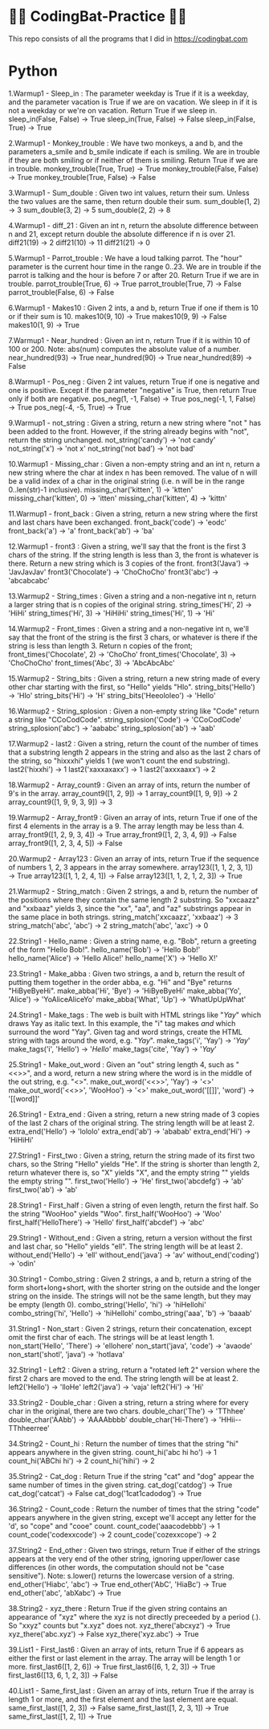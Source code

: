 # 👨‍💻 CodingBat-Practice 👨‍💻

This repo consists of all the programs that I did in https://codingbat.com

# Python

1.Warmup1 - Sleep_in : 
The parameter weekday is True if it is a weekday, and the parameter vacation is True if we are on vacation. We sleep in if it is not a weekday or we're on vacation. Return True if we sleep in.   sleep_in(False, False) → True sleep_in(True, False) → False sleep_in(False, True) → True

2.Warmup1 - Monkey_trouble :
We have two monkeys, a and b, and the parameters a_smile and b_smile indicate if each is smiling. We are in trouble if they are both smiling or if neither of them is smiling. Return True if we are in trouble.   monkey_trouble(True, True) → True monkey_trouble(False, False) → True monkey_trouble(True, False) → False

3.Warmup1 - Sum_double :
Given two int values, return their sum. Unless the two values are the same, then return double their sum.   sum_double(1, 2) → 3 sum_double(3, 2) → 5 sum_double(2, 2) → 8

4.Warmup1 - diff_21 :
Given an int n, return the absolute difference between n and 21, except return double the absolute difference if n is over 21.   diff21(19) → 2 diff21(10) → 11 diff21(21) → 0

5.Warmup1 - Parrot_trouble :
We have a loud talking parrot. The "hour" parameter is the current hour time in the range 0..23. We are in trouble if the parrot is talking and the hour is before 7 or after 20. Return True if we are in trouble.
parrot_trouble(True, 6) → True
parrot_trouble(True, 7) → False
parrot_trouble(False, 6) → False

6.Warmup1 - Makes10 :
Given 2 ints, a and b, return True if one if them is 10 or if their sum is 10.
makes10(9, 10) → True
makes10(9, 9) → False
makes10(1, 9) → True

7.Warmup1 - Near_hundred :
Given an int n, return True if it is within 10 of 100 or 200. Note: abs(num) computes the absolute value of a number.
near_hundred(93) → True
near_hundred(90) → True
near_hundred(89) → False

8.Warmup1 - Pos_neg :
Given 2 int values, return True if one is negative and one is positive. Except if the parameter "negative" is True, then return True only if both are negative.
pos_neg(1, -1, False) → True
pos_neg(-1, 1, False) → True
pos_neg(-4, -5, True) → True

9.Warmup1 - not_string :
Given a string, return a new string where "not " has been added to the front. However, if the string already begins with "not", return the string unchanged.
not_string('candy') → 'not candy'
not_string('x') → 'not x'
not_string('not bad') → 'not bad'

10.Warmup1 - Missing_char :
Given a non-empty string and an int n, return a new string where the char at index n has been removed. The value of n will be a valid index of a char in the original string (i.e. n will be in the range 0..len(str)-1 inclusive).
missing_char('kitten', 1) → 'ktten'
missing_char('kitten', 0) → 'itten'
missing_char('kitten', 4) → 'kittn'

11.Warmup1 - front_back :
Given a string, return a new string where the first and last chars have been exchanged.
front_back('code') → 'eodc'
front_back('a') → 'a'
front_back('ab') → 'ba'

12.Warmup1 - front3 :
Given a string, we'll say that the front is the first 3 chars of the string. If the string length is less than 3, the front is whatever is there. Return a new string which is 3 copies of the front.
front3('Java') → 'JavJavJav'
front3('Chocolate') → 'ChoChoCho'
front3('abc') → 'abcabcabc'

13.Warmup2 - String_times :
Given a string and a non-negative int n, return a larger string that is n copies of the original string.
string_times('Hi', 2) → 'HiHi'
string_times('Hi', 3) → 'HiHiHi'
string_times('Hi', 1) → 'Hi'

14.Warmup2 - Front_times :
Given a string and a non-negative int n, we'll say that the front of the string is the first 3 chars, or whatever is there if the string is less than length 3. Return n copies of the front;
front_times('Chocolate', 2) → 'ChoCho'
front_times('Chocolate', 3) → 'ChoChoCho'
front_times('Abc', 3) → 'AbcAbcAbc'

15.Warmup2 - String_bits :
Given a string, return a new string made of every other char starting with the first, so "Hello" yields "Hlo".
string_bits('Hello') → 'Hlo'
string_bits('Hi') → 'H'
string_bits('Heeololeo') → 'Hello'

16.Warmup2 - String_splosion :
Given a non-empty string like "Code" return a string like "CCoCodCode".
string_splosion('Code') → 'CCoCodCode'
string_splosion('abc') → 'aababc'
string_splosion('ab') → 'aab'

17.Warmup2 - last2 :
Given a string, return the count of the number of times that a substring length 2 appears in the string and also as the last 2 chars of the string, so "hixxxhi" yields 1 (we won't count the end substring).
last2('hixxhi') → 1
last2('xaxxaxaxx') → 1
last2('axxxaaxx') → 2

18.Warmup2 - Array_count9 :
Given an array of ints, return the number of 9's in the array.
array_count9([1, 2, 9]) → 1
array_count9([1, 9, 9]) → 2
array_count9([1, 9, 9, 3, 9]) → 3

19.Warmup2 - Array_front9 :
Given an array of ints, return True if one of the first 4 elements in the array is a 9. The array length may be less than 4.
array_front9([1, 2, 9, 3, 4]) → True
array_front9([1, 2, 3, 4, 9]) → False
array_front9([1, 2, 3, 4, 5]) → False

20.Warmup2 - Array123 :
Given an array of ints, return True if the sequence of numbers 1, 2, 3 appears in the array somewhere.
array123([1, 1, 2, 3, 1]) → True
array123([1, 1, 2, 4, 1]) → False
array123([1, 1, 2, 1, 2, 3]) → True

21.Warmup2 - String_match :
Given 2 strings, a and b, return the number of the positions where they contain the same length 2 substring. So "xxcaazz" and "xxbaaz" yields 3, since the "xx", "aa", and "az" substrings appear in the same place in both strings.
string_match('xxcaazz', 'xxbaaz') → 3
string_match('abc', 'abc') → 2
string_match('abc', 'axc') → 0

22.String1 - Hello_name :
Given a string name, e.g. "Bob", return a greeting of the form "Hello Bob!".
hello_name('Bob') → 'Hello Bob!'
hello_name('Alice') → 'Hello Alice!'
hello_name('X') → 'Hello X!'

23.String1 - Make_abba :
Given two strings, a and b, return the result of putting them together in the order abba, e.g. "Hi" and "Bye" returns "HiByeByeHi".
make_abba('Hi', 'Bye') → 'HiByeByeHi'
make_abba('Yo', 'Alice') → 'YoAliceAliceYo'
make_abba('What', 'Up') → 'WhatUpUpWhat'

24.String1 - Make_tags :
The web is built with HTML strings like "<i>Yay</i>" which draws Yay as italic text. In this example, the "i" tag makes <i> and </i> which surround the word "Yay". Given tag and word strings, create the HTML string with tags around the word, e.g. "<i>Yay</i>".
make_tags('i', 'Yay') → '<i>Yay</i>'
make_tags('i', 'Hello') → '<i>Hello</i>'
make_tags('cite', 'Yay') → '<cite>Yay</cite>'

25.String1 - Make_out_word :
Given an "out" string length 4, such as "<<>>", and a word, return a new string where the word is in the middle of the out string, e.g. "<<word>>".
make_out_word('<<>>', 'Yay') → '<<Yay>>'
make_out_word('<<>>', 'WooHoo') → '<<WooHoo>>'
make_out_word('[[]]', 'word') → '[[word]]'
  
26.String1 - Extra_end :
Given a string, return a new string made of 3 copies of the last 2 chars of the original string. The string length will be at least 2.
extra_end('Hello') → 'lololo'
extra_end('ab') → 'ababab'
extra_end('Hi') → 'HiHiHi'

27.String1 - First_two :
Given a string, return the string made of its first two chars, so the String "Hello" yields "He". If the string is shorter than length 2, return whatever there is, so "X" yields "X", and the empty string "" yields the empty string "".
first_two('Hello') → 'He'
first_two('abcdefg') → 'ab'
first_two('ab') → 'ab'

28.String1 - First_half :
Given a string of even length, return the first half. So the string "WooHoo" yields "Woo".
first_half('WooHoo') → 'Woo'
first_half('HelloThere') → 'Hello'
first_half('abcdef') → 'abc'

29.String1 - Without_end :
Given a string, return a version without the first and last char, so "Hello" yields "ell". The string length will be at least 2.
without_end('Hello') → 'ell'
without_end('java') → 'av'
without_end('coding') → 'odin'

30.String1 - Combo_string :
Given 2 strings, a and b, return a string of the form short+long+short, with the shorter string on the outside and the longer string on the inside. The strings will not be the same length, but they may be empty (length 0).
combo_string('Hello', 'hi') → 'hiHellohi'
combo_string('hi', 'Hello') → 'hiHellohi'
combo_string('aaa', 'b') → 'baaab'

31.String1 - Non_start :
Given 2 strings, return their concatenation, except omit the first char of each. The strings will be at least length 1.
non_start('Hello', 'There') → 'ellohere'
non_start('java', 'code') → 'avaode'
non_start('shotl', 'java') → 'hotlava'

32.String1 - Left2 :
Given a string, return a "rotated left 2" version where the first 2 chars are moved to the end. The string length will be at least 2.
left2('Hello') → 'lloHe'
left2('java') → 'vaja'
left2('Hi') → 'Hi'

33.String2 - Double_char :
Given a string, return a string where for every char in the original, there are two chars.
double_char('The') → 'TThhee'
double_char('AAbb') → 'AAAAbbbb'
double_char('Hi-There') → 'HHii--TThheerree'

34.String2 - Count_hi :
Return the number of times that the string "hi" appears anywhere in the given string.
count_hi('abc hi ho') → 1
count_hi('ABChi hi') → 2
count_hi('hihi') → 2

35.String2 - Cat_dog :
Return True if the string "cat" and "dog" appear the same number of times in the given string.
cat_dog('catdog') → True
cat_dog('catcat') → False
cat_dog('1cat1cadodog') → True

36.String2 - Count_code :
Return the number of times that the string "code" appears anywhere in the given string, except we'll accept any letter for the 'd', so "cope" and "cooe" count.
count_code('aaacodebbb') → 1
count_code('codexxcode') → 2
count_code('cozexxcope') → 2

37.String2 - End_other :
Given two strings, return True if either of the strings appears at the very end of the other string, ignoring upper/lower case differences (in other words, the computation should not be "case sensitive"). Note: s.lower() returns the lowercase version of a string.
end_other('Hiabc', 'abc') → True
end_other('AbC', 'HiaBc') → True
end_other('abc', 'abXabc') → True

38.String2 - xyz_there :
Return True if the given string contains an appearance of "xyz" where the xyz is not directly preceeded by a period (.). So "xxyz" counts but "x.xyz" does not.
xyz_there('abcxyz') → True
xyz_there('abc.xyz') → False
xyz_there('xyz.abc') → True

39.List1 - First_last6 :
Given an array of ints, return True if 6 appears as either the first or last element in the array. The array will be length 1 or more.
first_last6([1, 2, 6]) → True
first_last6([6, 1, 2, 3]) → True
first_last6([13, 6, 1, 2, 3]) → False

40.List1 - Same_first_last :
Given an array of ints, return True if the array is length 1 or more, and the first element and the last element are equal.
same_first_last([1, 2, 3]) → False
same_first_last([1, 2, 3, 1]) → True
same_first_last([1, 2, 1]) → True
